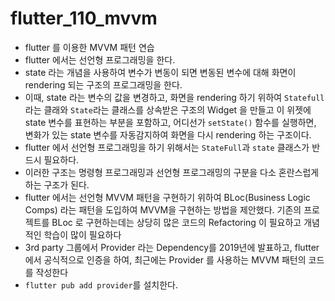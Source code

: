 # flutter_110_mvvm

- flutter 를 이용한 MVVM 패턴 연습
- flutter 에서는 선언형 프로그래밍을 한다.
- state 라는 개념을 사용하여 변수가 변동이 되면 변동된 변수에 대해 화면이 rendering 되는 구조의 프로그래밍을 한다.
- 이때, state 라는 변수의 값을 변경하고, 화면을 rendering 하기 위하여 `Statefull` 라는 클래와 `State`라는 클래스를 상속받은 구조의 Widget 을 만들고 이 위젯에 state 변수를 표현하는 부분을 포함하고, 어디선가 `setState()` 함수를 실행하면, 변화가 있는 state 변수를 자동감지하여 화면을 다시 rendering 하는 구조이다.
- flutter 에서 선언형 프로그래밍을 하기 위해서는 `StateFull`과 `state` 클래스가 반드시 필요하다.
- 이러한 구조는 명령형 프로그래밍과 선언형 프로그래밍의 구분을 다소 혼란스럽게 하는 구조가 된다.
- flutter 에서는 선언형 MVVM 패턴을 구현하기 위하여 BLoc(Business Logic Comps) 라는 패턴을 도입하여 MVVM을 구현하는 방법을 제안했다. 기존의 프로젝트를 BLoc 로 구현하는데는 상당히 많은 코드의 Refactoring 이 필요하고 개념적인 학습이 많이 필요하다
- 3rd party 그룹에서 Provider 라는 Dependency를 2019년에 발표하고, flutter에서 공식적으로 인증을 하여, 최근에는 Provider 를 사용하는 MVVM 패턴의 코드를 작성한다
- `flutter pub add provider`를 설치한다.

